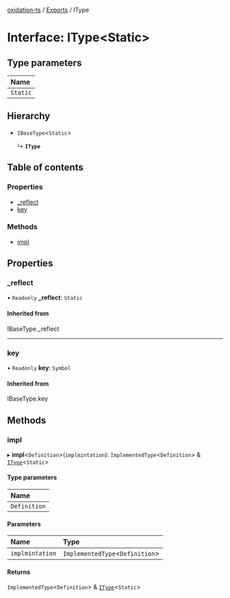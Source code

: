 [oxidation-ts](../README.md) / [Exports](../modules.md) / IType

# Interface: IType<Static\>

## Type parameters

| Name |
| :------ |
| `Static` |

## Hierarchy

- `IBaseType`<`Static`\>

  ↳ **`IType`**

## Table of contents

### Properties

- [\_reflect](IType.md#_reflect)
- [key](IType.md#key)

### Methods

- [impl](IType.md#impl)

## Properties

### \_reflect

• `Readonly` **\_reflect**: `Static`

#### Inherited from

IBaseType.\_reflect

___

### key

• `Readonly` **key**: `Symbol`

#### Inherited from

IBaseType.key

## Methods

### impl

▸ **impl**<`Definition`\>(`implmintation`): `ImplementedType`<`Definition`\> & [`IType`](IType.md)<`Static`\>

#### Type parameters

| Name |
| :------ |
| `Definition` |

#### Parameters

| Name | Type |
| :------ | :------ |
| `implmintation` | `ImplementedType`<`Definition`\> |

#### Returns

`ImplementedType`<`Definition`\> & [`IType`](IType.md)<`Static`\>
